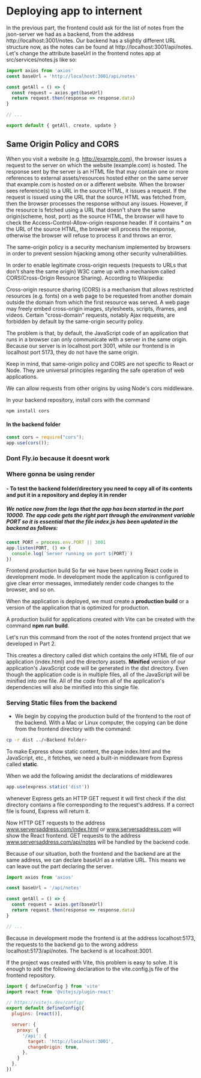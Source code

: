# Deploying app to internent

In the previous part, the frontend could ask for the list of notes from the json-server we had as a backend, from the address http://localhost:3001/notes. Our backend has a slightly different URL structure now, as the notes can be found at http://localhost:3001/api/notes. Let's change the attribute baseUrl in the frontend notes app at src/services/notes.js like so:

```javascript
import axios from 'axios'
const baseUrl = 'http://localhost:3001/api/notes'

const getAll = () => {
  const request = axios.get(baseUrl)
  return request.then(response => response.data)
}

// ...

export default { getAll, create, update }
```

## Same Origin Policy and CORS

When you visit a website (e.g. http://example.com), the browser issues a request to the server on which the website (example.com) is hosted. The response sent by the server is an HTML file that may contain one or more references to external assets/resources hosted either on the same server that example.com is hosted on or a different website. When the browser sees reference(s) to a URL in the source HTML, it issues a request. If the request is issued using the URL that the source HTML was fetched from, then the browser processes the response without any issues. However, if the resource is fetched using a URL that doesn't share the same origin(scheme, host, port) as the source HTML, the browser will have to check the Access-Control-Allow-origin response header. If it contains * on the URL of the source HTML, the browser will process the response, otherwise the browser will refuse to process it and throws an error.

The same-origin policy is a security mechanism implemented by browsers in order to prevent session hijacking among other security vulnerabilities.

In order to enable legitimate cross-origin requests (requests to URLs that don't share the same origin) W3C came up with a mechanism called CORS(Cross-Origin Resource Sharing). According to Wikipedia:

Cross-origin resource sharing (CORS) is a mechanism that allows restricted resources (e.g. fonts) on a web page to be requested from another domain outside the domain from which the first resource was served. A web page may freely embed cross-origin images, stylesheets, scripts, iframes, and videos. Certain "cross-domain" requests, notably Ajax requests, are forbidden by default by the same-origin security policy.

The problem is that, by default, the JavaScript code of an application that runs in a browser can only communicate with a server in the same origin. Because our server is in localhost port 3001, while our frontend is in localhost port 5173, they do not have the same origin.

Keep in mind, that same-origin policy and CORS are not specific to React or Node. They are universal principles regarding the safe operation of web applications.

We can allow requests from other origins by using Node's cors middleware.

In your backend repository, install cors with the command

```bash
npm install cors
```

#### In the backend folder
```javascript
const cors = require("cors");
app.use(cors());
```

### Dont Fly.io because it doesnt work

### Where gonna be using render 
#### -  To test the backend folder/directory you need to copy all of its contents and put it in a repository and deploy it in render


##### We notice now from the logs that the app has been started in the port 10000. The app code gets the right port through the environment variable PORT so it is essential that the file index.js has been updated in the backend as follows:

```javascript
const PORT = process.env.PORT || 3001
app.listen(PORT, () => {
  console.log(`Server running on port ${PORT}`)
})
```
Frontend production build
So far we have been running React code in development mode. In development mode the application is configured to give clear error messages, immediately render code changes to the browser, and so on.

When the application is deployed, we must create a **production build** or a version of the application that is optimized for production.

A production build for applications created with Vite can be created with the command **npm run build**.

Let's run this command from the root of the notes frontend project that we developed in Part 2.

This creates a directory called dist which contains the only HTML file of our application (index.html) and the directory assets. **Minified** version of our application's JavaScript code will be generated in the dist directory. Even though the application code is in multiple files, all of the JavaScript will be minified into one file. All of the code from all of the application's dependencies will also be minified into this single file.


### Serving Static files from the backend
- We begin by copying the production build of the frontend to the root of the backend. With a Mac or Linux computer, the copying can be done from the frontend directory with the command:
```bash
cp -r dist ../<Backend Folder>
```

To make Express show static content, the page index.html and the JavaScript, etc., it fetches, we need a built-in middleware from Express called **static**.

When we add the following amidst the declarations of middlewares
```javascript
app.use(express.static('dist'))
```

whenever Express gets an HTTP GET request it will first check if the dist directory contains a file corresponding to the request's address. If a correct file is found, Express will return it.

Now HTTP GET requests to the address www.serversaddress.com/index.html or www.serversaddress.com will show the React frontend. GET requests to the address www.serversaddress.com/api/notes will be handled by the backend code.

Because of our situation, both the frontend and the backend are at the same address, we can declare baseUrl as a relative URL. This means we can leave out the part declaring the server.

```javascript
import axios from 'axios'

const baseUrl = '/api/notes'

const getAll = () => {
  const request = axios.get(baseUrl)
  return request.then(response => response.data)
}

// ...
```

Because in development mode the frontend is at the address localhost:5173, the requests to the backend go to the wrong address localhost:5173/api/notes. The backend is at localhost:3001.

If the project was created with Vite, this problem is easy to solve. It is enough to add the following declaration to the vite.config.js file of the frontend repository.

```javascript
import { defineConfig } from 'vite'
import react from '@vitejs/plugin-react'

// https://vitejs.dev/config/
export default defineConfig({
  plugins: [react()],

  server: {
    proxy: {
      '/api': {
        target: 'http://localhost:3001',
        changeOrigin: true,
      },
    }
  },
})
```